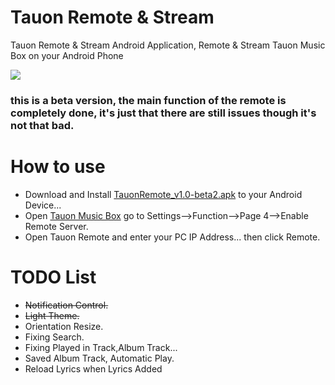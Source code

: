 # Tauon Remote & Stream
Tauon Remote & Stream Android Application, Remote & Stream Tauon Music Box on your Android Phone<br/>

<img src="https://raw.githubusercontent.com/sultannamja/tauonremote_android/main/screenshot/SS_TauonRemote-beta.png"/><p/>

<h3>this is a beta version, the main function of the remote is completely done, it's just that there are still issues though it's not that bad.</h3>

<h1>How to use</h1>
<ul>
  <li>Download and Install <a href="https://github.com/sultannamja/tauonremote_android/releases/download/v1.0-beta.2/TauonRemote_v1.0-beta2.apk">TauonRemote_v1.0-beta2.apk</a> to your Android Device...</li>
  <li>Open <a href="https://github.com/Taiko2k/TauonMusicBox">Tauon Music Box</a> go to Settings-->Function-->Page 4-->Enable Remote Server.</li>
  <li>Open Tauon Remote and enter your PC IP Address... then click Remote.</li>
</ul>

<h1>TODO List</h1>
<ul>
  <li><s>Notification Control.</s></li>
  <li><s>Light Theme.</s></li>
<li>Orientation Resize.</li>
<li>Fixing Search.</li>
<li>Fixing Played in Track,Album Track...</li>
<li>Saved Album Track, Automatic Play.</li>
<li>Reload Lyrics when Lyrics Added</li>
</ul>
